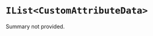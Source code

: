 # <code><span title="undefined">IList</span><<span title="undefined">CustomAttributeData</span>></code>

Summary not provided.

